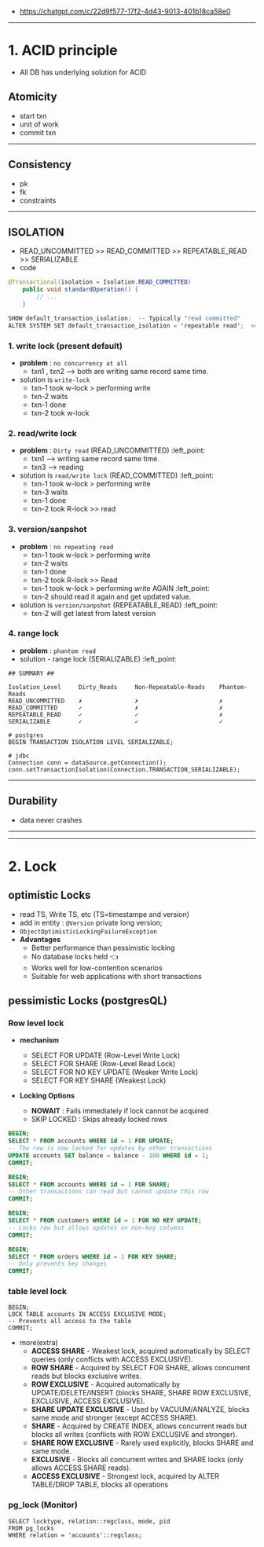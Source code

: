 - https://chatgpt.com/c/22d9f577-17f2-4d43-9013-401b18ca58e0

--- 
# 1. ACID principle
- All DB has underlying solution for ACID

## Atomicity
- start txn
- unit of work 
- commit txn

---
## Consistency
- pk
- fk
- constraints

---
## ISOLATION 
- READ_UNCOMMITTED >> READ_COMMITTED >> REPEATABLE_READ >> SERIALIZABLE
- code
```Java
@Transactional(isolation = Isolation.READ_COMMITTED)
    public void standardOperation() {
        // ...
    }

SHOW default_transaction_isolation;  -- Typically "read committed"
ALTER SYSTEM SET default_transaction_isolation = 'repeatable read';  <<<
```

### 1. write lock (present default)
- **problem** : `no concurrency at all`
  - txn1 , txn2 --> both are writing same record same time.
- solution is `write-lock`
  - txn-1 took w-lock > performing write
  - txn-2 waits
  - txn-1 done
  - txn-2 took w-lock
  
### 2. read/write lock
- **problem** : `Dirty read` (READ_UNCOMMITTED) :left_point:
  - txn1  --> writing same record same time.
  - txn3 --> reading
- solution is `read/write lock` (READ_COMMITTED) :left_point:
    - txn-1 took w-lock > performing write
    - txn-3 waits
    - txn-1 done
    - txn-2 took R-lock >> read
  
### 3. version/sanpshot 
- **problem** : `no repeating read`
  - txn-1 took w-lock > performing write
  - txn-2 waits
  - txn-1 done
  - txn-2 took R-lock >> Read 
  - txn-1 took w-lock > performing write AGAIN :left_point:
  - txn-2 should read it again and get updated value.
- solution is `version/sanpshot` (REPEATABLE_READ) :left_point:
    - txn-2 will get latest from latest version
  
### 4. range lock 
- **problem** : `phantom read`
- solution - range lock (SERIALIZABLE) :left_point:

```
## SUMMARY ##

Isolation_Level	    Dirty_Reads	    Non-Repeatable-Reads	Phantom-Reads
READ_UNCOMMITTED	✗	            ✗	                    ✗
READ_COMMITTED	    ✓	            ✗	                    ✗
REPEATABLE_READ	    ✓	            ✓	                    ✗
SERIALIZABLE	    ✓	            ✓	                    ✓
```
```
# postgres
BEGIN TRANSACTION ISOLATION LEVEL SERIALIZABLE;

# jdbc
Connection conn = dataSource.getConnection();
conn.setTransactionIsolation(Connection.TRANSACTION_SERIALIZABLE);
```
  
---
## Durability
- data never crashes

---

---
# 2. Lock
## optimistic Locks
- read TS, Write TS, etc (TS=timestampe and version)
- add in entity : `@Version` private long version;
- `ObjectOptimisticLockingFailureException`
- **Advantages**
  - Better performance than pessimistic locking
  - No database locks held :point_left:
  - Works well for low-contention scenarios
  - Suitable for web applications with short transactions

## pessimistic Locks (postgresQL)
### Row level lock
- **mechanism**
  - SELECT FOR UPDATE (Row-Level Write Lock)
  - SELECT FOR SHARE (Row-Level Read Lock)
  - SELECT FOR NO KEY UPDATE (Weaker Write Lock)
  - SELECT FOR KEY SHARE (Weakest Lock)

- **Locking Options**
  - **NOWAIT** : Fails immediately if lock cannot be acquired
  - SKIP LOCKED :  Skips already locked rows

```sql
BEGIN;
SELECT * FROM accounts WHERE id = 1 FOR UPDATE;
-- The row is now locked for updates by other transactions
UPDATE accounts SET balance = balance - 100 WHERE id = 1;
COMMIT;

BEGIN;
SELECT * FROM accounts WHERE id = 1 FOR SHARE;
-- Other transactions can read but cannot update this row
COMMIT;

BEGIN;
SELECT * FROM customers WHERE id = 1 FOR NO KEY UPDATE;
-- Locks row but allows updates on non-key columns
COMMIT;

BEGIN;
SELECT * FROM orders WHERE id = 1 FOR KEY SHARE;
-- Only prevents key changes
COMMIT;

```

### table level lock
```text
BEGIN;
LOCK TABLE accounts IN ACCESS EXCLUSIVE MODE;
-- Prevents all access to the table
COMMIT;
```
- more(extra)
  - **ACCESS SHARE** - Weakest lock, acquired automatically by SELECT queries (only conflicts with ACCESS EXCLUSIVE).
  - **ROW SHARE** - Acquired by SELECT FOR SHARE, allows concurrent reads but blocks exclusive writes.
  - **ROW EXCLUSIVE** - Acquired automatically by UPDATE/DELETE/INSERT (blocks SHARE, SHARE ROW EXCLUSIVE, EXCLUSIVE, ACCESS EXCLUSIVE).
  - **SHARE UPDATE EXCLUSIVE** - Used by VACUUM/ANALYZE, blocks same mode and stronger (except ACCESS SHARE).
  - **SHARE** - Acquired by CREATE INDEX, allows concurrent reads but blocks all writes (conflicts with ROW EXCLUSIVE and stronger).
  - **SHARE ROW EXCLUSIVE** - Rarely used explicitly, blocks SHARE and same mode.
  - **EXCLUSIVE** - Blocks all concurrent writes and SHARE locks (only allows ACCESS SHARE reads).
  - **ACCESS EXCLUSIVE** - Strongest lock, acquired by ALTER TABLE/DROP TABLE, blocks all operations

### pg_lock (Monitor)
```
SELECT locktype, relation::regclass, mode, pid
FROM pg_locks
WHERE relation = 'accounts'::regclass;
```



